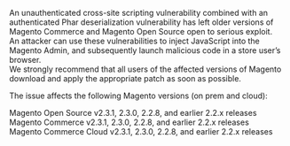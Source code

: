 An unauthenticated cross-site scripting vulnerability combined with an authenticated Phar deserialization vulnerability has left older versions of Magento Commerce and Magento Open Source open to serious exploit.  
An attacker can use these vulnerabilities to inject JavaScript into the Magento Admin, and subsequently launch malicious code in a store user’s browser.  
We strongly recommend that all users of the affected versions of Magento download and apply the appropriate patch as soon as possible.

The issue affects the following Magento versions (on prem and cloud):

Magento Open Source v2.3.1, 2.3.0, 2.2.8, and earlier 2.2.x releases  
Magento Commerce v2.3.1, 2.3.0, 2.2.8, and earlier 2.2.x releases  
Magento Commerce Cloud v2.3.1, 2.3.0, 2.2.8, and earlier 2.2.x releases

